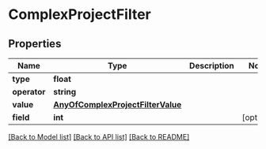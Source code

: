 # ComplexProjectFilter

## Properties
Name | Type | Description | Notes
------------ | ------------- | ------------- | -------------
**type** | **float** |  | 
**operator** | **string** |  | 
**value** | [**AnyOfComplexProjectFilterValue**](AnyOfComplexProjectFilterValue.md) |  | 
**field** | **int** |  | [optional] 

[[Back to Model list]](../../README.md#documentation-for-models) [[Back to API list]](../../README.md#documentation-for-api-endpoints) [[Back to README]](../../README.md)

